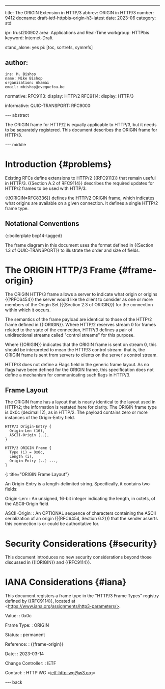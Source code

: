 ---
title: The ORIGIN Extension in HTTP/3
abbrev: ORIGIN in HTTP/3
number: 9412
docname: draft-ietf-httpbis-origin-h3-latest
date: 2023-06
category: std

ipr: trust200902
area: Applications and Real-Time
workgroup: HTTPbis
keyword: Internet-Draft

stand_alone: yes
pi: [toc, sortrefs, symrefs]

author:
  -
    ins: M. Bishop
    name: Mike Bishop
    organization: Akamai
    email: mbishop@evequefou.be

normative:
  RFC9113:
    display: HTTP/2
  RFC9114:
    display: HTTP/3

informative:
  QUIC-TRANSPORT:
    RFC9000


--- abstract

The ORIGIN frame for HTTP/2 is equally applicable to HTTP/3, but it
needs to be separately registered. This document describes the ORIGIN
frame for HTTP/3.

--- middle

# Introduction {#problems}

Existing RFCs define extensions to HTTP/2 {{RFC9113}} that remain useful in
HTTP/3. {{Section A.2 of RFC9114}} describes the required updates for HTTP/2
frames to be used with HTTP/3.

{{!ORIGIN=RFC8336}} defines the HTTP/2 ORIGIN frame, which indicates what
origins are available on a given connection.  It defines a single HTTP/2 frame
type.

## Notational Conventions

{::boilerplate bcp14-tagged}

The frame diagram in this document uses the format defined in {{Section 1.3 of
QUIC-TRANSPORT}} to illustrate the order and size of fields.

# The ORIGIN HTTP/3 Frame {#frame-origin}

The ORIGIN HTTP/3 frame allows a server to indicate what origin or origins
{{?RFC6454}} the server would like the client to consider as one or more members
of the Origin Set ({{Section 2.3 of ORIGIN}}) for the connection within which it
occurs.

The semantics of the frame payload are identical to those of the HTTP/2 frame
defined in {{!ORIGIN}}. Where HTTP/2 reserves stream 0 for frames related to the
state of the connection, HTTP/3 defines a pair of unidirectional streams called
"control streams" for this purpose.

Where {{ORIGIN}} indicates that the ORIGIN frame is sent on stream 0, this
should be interpreted to mean the HTTP/3 control stream: that is,
the ORIGIN frame is sent from servers to clients on the server's control stream.

HTTP/3 does not define a Flags field in the generic frame layout. As no flags
have been defined for the ORIGIN frame, this specification does not define a
mechanism for communicating such flags in HTTP/3.

## Frame Layout

The ORIGIN frame has a layout that is nearly identical to the
layout used in HTTP/2; the information is restated here for clarity.  The ORIGIN
frame type is 0x0c (decimal 12), as in HTTP/2. The payload contains zero or more
instances of the Origin-Entry field.

~~~~~ ascii-art
HTTP/3 Origin-Entry {
  Origin-Len (16),
  ASCII-Origin (..),
}

HTTP/3 ORIGIN Frame {
  Type (i) = 0x0c,
  Length (i),
  Origin-Entry (..) ...,
}
~~~~~
{: title="ORIGIN Frame Layout"}

An Origin-Entry is a length-delimited string. Specifically, it contains two
fields:

Origin-Len:
: An unsigned, 16-bit integer indicating the length, in octets, of
the ASCII-Origin field.

ASCII-Origin:
: An OPTIONAL sequence of characters containing the ASCII serialization of an
  origin ({{RFC6454, Section 6.2}}) that the sender asserts this connection is
  or could be authoritative for.

# Security Considerations {#security}

This document introduces no new security considerations beyond those discussed
in {{!ORIGIN}} and {{RFC9114}}.

# IANA Considerations {#iana}

This document registers a frame type in the "HTTP/3 Frame Types" registry
defined by {{RFC9114}}, located at
\<https://www.iana.org/assignments/http3-parameters/>.

Value:
: 0x0c

Frame Type:
: ORIGIN

Status:
: permanent

Reference:
: {{frame-origin}}

Date:
: 2023-03-14

Change Controller:
: IETF

Contact:
: HTTP WG \<ietf-http-wg@w3.org>

--- back
